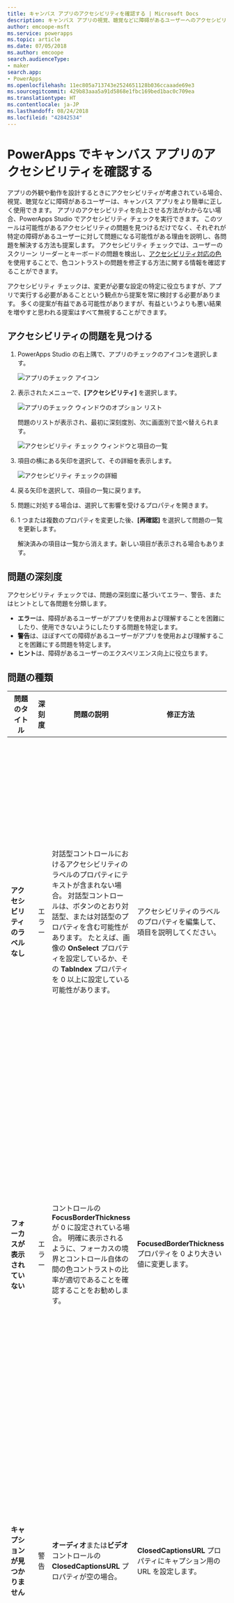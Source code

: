 ```yaml
---
title: キャンバス アプリのアクセシビリティを確認する | Microsoft Docs
description: キャンバス アプリの視覚、聴覚などに障碍があるユーザーへのアクセシビリティを向上させる方法を特定します
author: emcoope-msft
ms.service: powerapps
ms.topic: article
ms.date: 07/05/2018
ms.author: emcoope
search.audienceType:
- maker
search.app:
- PowerApps
ms.openlocfilehash: 11ec805a713743e2524651128b036ccaaade69e3
ms.sourcegitcommit: 429b83aaa5a91d5868e1fbc169bed1bac0c709ea
ms.translationtype: HT
ms.contentlocale: ja-JP
ms.lasthandoff: 08/24/2018
ms.locfileid: "42842534"
---
```

# <a name="review-a-canvas-app-for-accessibility-in-powerapps"></a>PowerApps でキャンバス アプリのアクセシビリティを確認する

アプリの外観や動作を設計するときにアクセシビリティが考慮されている場合、視覚、聴覚などに障碍があるユーザーは、キャンバス アプリをより簡単に正しく使用できます。 アプリのアクセシビリティを向上させる方法がわからない場合、PowerApps Studio でアクセシビリティ チェックを実行できます。 このツールは可能性があるアクセシビリティの問題を見つけるだけでなく、それぞれが特定の障碍があるユーザーに対して問題になる可能性がある理由を説明し、各問題を解決する方法も提案します。
アクセシビリティ チェックでは、ユーザーのスクリーン リーダーとキーボードの問題を検出し、[アクセシビリティ対応の色](accessible-apps-color.md)を使用することで、色コントラストの問題を修正する方法に関する情報を確認することができます。

アクセシビリティ チェックは、変更が必要な設定の特定に役立ちますが、アプリで実行する必要があることという観点から提案を常に検討する必要があります。 多くの提案が有益である可能性がありますが、有益というよりも悪い結果を増やすと思われる提案はすべて無視することができます。

## <a name="find-accessibility-issues"></a>アクセシビリティの問題を見つける

1. PowerApps Studio の右上隅で、アプリのチェックのアイコンを選択します。

    ![アプリのチェック アイコン](./media/accessibility-checker/app-checker-icon.png)

2. 表示されたメニューで、**[アクセシビリティ]** を選択します。

    ![アプリのチェック ウィンドウのオプション リスト](./media/accessibility-checker/app-checker-menu.png)

    問題のリストが表示され、最初に深刻度別、次に画面別で並べ替えられます。

    ![アクセシビリティ チェック ウィンドウと項目の一覧](./media/accessibility-checker/accessibility-checker-pane.png)

3. 項目の横にある矢印を選択して、その詳細を表示します。

    ![アクセシビリティ チェックの詳細](./media/accessibility-checker/details-pane.png)

4. 戻る矢印を選択して、項目の一覧に戻ります。

5. 問題に対処する場合は、選択して影響を受けるプロパティを開きます。

6. 1 つまたは複数のプロパティを変更した後、**[再確認]** を選択して問題の一覧を更新します。

    解決済みの項目は一覧から消えます。新しい項目が表示される場合もあります。

## <a name="severity-of-issues"></a>問題の深刻度

アクセシビリティ チェックでは、問題の深刻度に基づいてエラー、警告、またはヒントとして各問題を分類します。

- **エラー**は、障碍があるユーザーがアプリを使用および理解することを困難にしたり、使用できないようにしたりする問題を特定します。
- **警告**は、ほぼすべての障碍があるユーザーがアプリを使用および理解することを困難にする問題を特定します。
- **ヒント**は、障碍があるユーザーのエクスペリエンス向上に役立ちます。

## <a name="types-of-issues"></a>問題の種類

| 問題のタイトル                            | 深刻度 | 問題の説明  | 修正方法 | 修正理由|
| ------------------------------         |:---------| -----| ------|------ |
| **アクセシビリティのラベルなし**           | エラー    | 対話型コントロールにおけるアクセシビリティのラベルのプロパティにテキストが含まれない場合。 対話型コントロールは、ボタンのとおり対話型、または対話型のプロパティを含む可能性があります。 たとえば、画像の **OnSelect** プロパティを設定しているか、その **TabIndex** プロパティを 0 以上に設定している可能性があります。  | アクセシビリティのラベルのプロパティを編集して、項目を説明してください。 | アクセシビリティのラベルのプロパティにテキストがない場合、画面を見ることができないユーザーは、画像やコントロールの内容を理解できません。 |
| **フォーカスが表示されていない**                | エラー    | コントロールの **FocusBorderThickness** が 0 に設定されている場合。 明確に表示されるように、フォーカスの境界とコントロール自体の間の色コントラストの比率が適切であることを確認することをお勧めします。 | **FocusedBorderThickness** プロパティを 0 より大きい値に変更します。  | フォーカスが表示されない場合、マウスを使用しないユーザーはアプリと対話するときに、それを見ることができません。   |
| **キャプションが見つかりません**                   | 警告  | **オーディオ**または**ビデオ** コントロールの **ClosedCaptionsURL** プロパティが空の場合。 | **ClosedCaptionsURL** プロパティにキャプション用の URL を設定します。 | キャプションがなければ、障碍のあるユーザーはビデオやオーディオのセグメント内の情報を何も取得できない可能性があります。 |
| **有用なコントロールの設定なし**   | 警告  | いずれかの設定 (グラフのラベルとマーカーの表示、**オーディオ**、**ビデオ**、**ペン入力**コントロールの既定のコントロールの表示など) がオフになっている場合。 | 警告を選択して、プロパティを **true** に設定します。 | このプロパティの設定を変更すると、ユーザーはアプリのコントロールがどのように機能するかについてより詳細な情報を得ることができます。 |
| **HTML がアクセシビリティに対応していない**           | 警告  | HTML テキスト コントロール以外のコントロールに HTML が含まれている場合。 その場合は、PowerApps でカスタムの HTML 要素のアクセシビリティをサポートしません。 | HTML 以外の方式を使用するか、この要素から HTML を削除します。 | 対話型の HTML 要素を追加すると、アプリは正常に動作せず、アクセシビリティに対応しなくなります。 |
| **自動開始をオフにする**                 | 警告  | **オーディオ**または**ビデオ** コントロールの **Autostart** プロパティが **true** に設定されている場合。 | コントロールの **Autostart** プロパティを **false** に設定します。 | ビデオやオーディオ ファイルが自動的に再生されると、ユーザーの気が散る可能性があります。 ユーザーがクリップを再生するかどうかを選択できるようにします。 |
| **画面名を変更する**                 | ヒント      | 画面に既定の名前があると、ユーザーがアプリに移動した場合、スクリーン リーダーによって読み取られます。 | 画面に表示される内容またはその使用目的を説明する名前を画面に指定します。| 視覚に障碍のあるユーザー、弱視のユーザー、失読症のユーザーは、スクリーン リーダーを使用して移動するために、画面名を使用します。 |
| **状態の表示テキストを追加する**          | ヒント      |  コントロールに状態 (切り替えなど) を含むが、値のラベルがオフになっている場合。 | コントロールの **ShowValue** プロパティを **true** に設定して、その現在の状態を表示します。 | コントロールの状態が表示されない場合、ユーザーは自分の操作の確認が得られません。 |
| **画面の項目順序を確認する**| ヒント      | **TabIndex** プロパティが 1 よりも大きい場合。 **TabIndex** プロパティに 1、2、3、4 などの数値を設定することによって、アプリ作成者はカスタムのタブ オーダーを設定できます。 このヒントでは、この画面の対話型の順序を確認するように通知されます。 ベスト プラクティスとして、**TabIndex** プロパティが 0 のデザインに従います。  | 画面の要素が、タブ移動する順序と一致していることを確認してください。 | スクリーン リーダーがアプリの要素を読み取る場合、あまり直観的ではない順序の代わりに、ユーザーが表示する順序で表示される必要があります。  |
| **別の入力方式の追加**           | ヒント      | アプリに**ペン** コントロールが含まれる場合。 このヒントでは、別の入力方式を含めるように通知されます。 | アクセシビリティのエクスペリエンスのために**ペン** コントロールに加えて、**テキスト入力**を追加します。 | 一部のユーザーはペンを使用できず、情報を指定するために別の方法が必要です (例: 署名の入力)。 |

## <a name="next-steps"></a>次の手順

- [アクセシビリティ対応アプリの作成](accessible-apps.md)
- [アクセシビリティ対応の色](accessible-apps-color.md)
- [アクセシビリティのプロパティ](controls/properties-accessibility.md)
